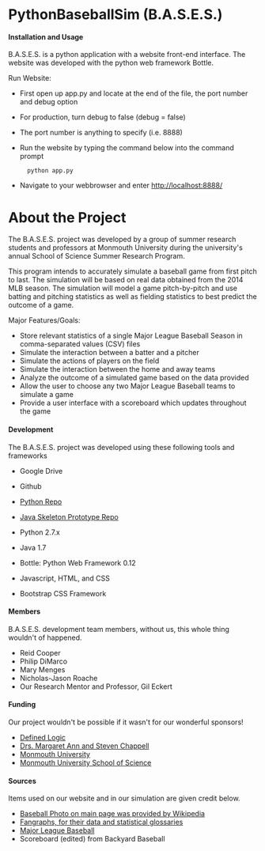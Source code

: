 # PythonBaseballSim (B.A.S.E.S.)
#### Installation and Usage

B.A.S.E.S. is a python application with a website front-end interface. The website was developed with the python web framework Bottle.

Run Website:
  
* First open up app.py and locate at the end of the file, the port number and debug option
* For production, turn debug to false (debug = false)
* The port number is anything to specify (i.e. 8888)
* Run the website by typing the command below into the command prompt
        
        python app.py
        
* Navigate to your webbrowser and enter [http://localhost:8888/](http://localhost:8888/)

# About the Project

The B.A.S.E.S. project was developed by a group of summer research students and professors at Monmouth University during the university's annual School of Science Summer Research Program.

This program intends to accurately simulate a baseball game from first pitch to last. The simulation will be based on real data obtained from the 2014 MLB season. The simulation will model a game pitch-by-pitch and use batting and pitching statistics as well as fielding statistics to best predict the outcome of a game.

Major Features/Goals:

*   Store relevant statistics of a single Major League Baseball Season in comma-separated values (CSV) files
*   Simulate the interaction between a batter and a pitcher
*   Simulate the actions of players on the field
*   Simulate the interaction between the home and away teams
*   Analyze the outcome of a simulated game based on the data provided
*   Allow the user to choose any two Major League Baseball teams to simulate a game
*   Provide a user interface with a scoreboard which updates throughout the game

#### Development

The B.A.S.E.S. project was developed using these following tools and frameworks

*   Google Drive
*   Github

*   [Python Repo](https://github.com/reidcooper/PythonBaseballSim)
*   [Java Skeleton Prototype Repo](https://github.com/SoftwarePhil/BaseballSim)

*   Python 2.7.x
*   Java 1.7
*   Bottle: Python Web Framework 0.12
*   Javascript, HTML, and CSS
*   Bootstrap CSS Framework

#### Members

B.A.S.E.S. development team members, without us, this whole thing wouldn't of happened.

*   Reid Cooper
*   Philip DiMarco
*   Mary Menges
*   Nicholas-Jason Roache
*   Our Research Mentor and Professor, Gil Eckert

#### Funding

Our project wouldn't be possible if it wasn't for our wonderful sponsors!

*   [Defined Logic](http://www.definedlogic.com/)
*   [Drs. Margaret Ann and Steven Chappell](http://www.starschallenge.org/stars/)
*   [Monmouth University](http://www.monmouth.edu)
*   [Monmouth University School of Science](http://www.monmouth.edu/school-of-science/school-of-science.aspx)

#### Sources

Items used on our website and in our simulation are given credit below.

*   [Baseball Photo on main page was provided by Wikipedia](https://en.wikipedia.org/wiki/File:Baseball_(crop).jpg)
*   [Fangraphs, for their data and statistical glossaries](http://www.fangraphs.com/)
*   [Major League Baseball](http://www.mlb.com/)
*   Scoreboard (edited) from Backyard Baseball
